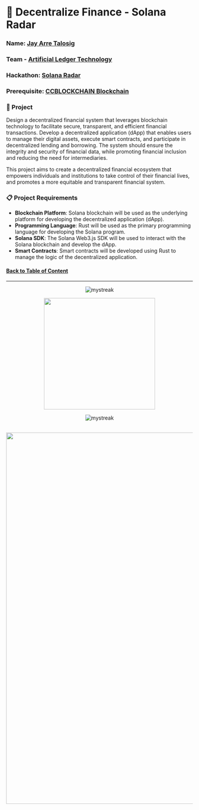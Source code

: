 # 💫 Decentralize Finance - Solana Radar

### Name: [Jay Arre Talosig](https://github.com/flexycode)
### Team - [Artificial Ledger Technology](https://github.com/Artificial-Ledger-Technology)
### Hackathon: [Solana Radar](https://www.colosseum.org/radar)         
### Prerequisite: [CCBLOCKCHAIN Blockchain](https://github.com/flexycode/CCBLOCKCHAIN)

### 💎 Project 
Design a decentralized financial system that leverages blockchain technology to facilitate secure, transparent, and efficient financial transactions. Develop a decentralized application (dApp) that enables users to manage their digital assets, execute smart contracts, and participate in decentralized lending and borrowing. The system should ensure the integrity and security of financial data, while promoting financial inclusion and reducing the need for intermediaries.

This project aims to create a decentralized financial ecosystem that empowers individuals and institutions to take control of their financial lives, and promotes a more equitable and transparent financial system.

### 📋 Project Requirements
 
*  **Blockchain Platform**: Solana blockchain will be used as the underlying platform for developing the decentralized application (dApp).
*  **Programming Language**: Rust will be used as the primary programming language for developing the Solana program.
*  **Solana SDK**: The Solana Web3.js SDK will be used to interact with the Solana blockchain and develop the dApp.
*  **Smart Contracts**: Smart contracts will be developed using Rust to manage the logic of the decentralized application.
  
<!-- 
- Will do this tommorow
- We need to understand the Protocol of Solana
- Will explore some protocol on this
- Will commit after I wake up
- Need to finalize this area for this upcoming October
- Read the documentation in Solana Radar
- Develop a design for Decentralized Finance
- Continue local development
-->

<!-- Introduction Pannel button link, it will redirect to the top -->
#### [Back to Table of Content](#-overview)

<!-- End point line insert Thanks for visiting enjoy your day, feel free to modify this  -->
---
<p align="center">
<img src="https://readme-typing-svg.demolab.com/?lines=Thanks+For+Visiting+Enjoy+Your+Day+~!;" alt="mystreak"/>
</p>

<!-- Genshin Impact -->
<div align="center">
<img src="https://media.giphy.com/media/qr4CNpxIL6wwNUYZsL/giphy.gif?cid=ecf05e47iqq0k4rx0kv1fb3w4hl8dja3ouiqzx4vz1665i6b&ep=v1_stickers_search&rid=giphy.gif&ct=s" width="300">
</div>

<!-- End point line insert Comeback again next time, feel free to modify this  -->
<p align="center">
<img src="https://readme-typing-svg.demolab.com/?lines=💎💎Come+Back+Again+next+time💎💎" alt="mystreak"/>
</p>

</p>
    
<br>
<!-- End point insert background effect line of sight color red -->
<img src="https://user-images.githubusercontent.com/74038190/212284100-561aa473-3905-4a80-b561-0d28506553ee.gif" width="1000">

  
